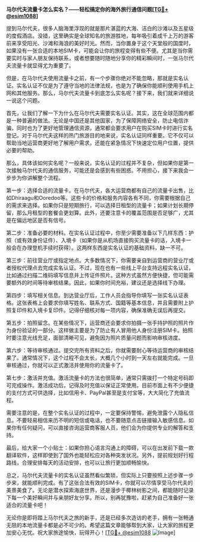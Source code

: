 **马尔代夫流量卡怎么实名？——轻松搞定你的海外旅行通信问题[[TG💪+ @esim1088](https://t.me/s/esim1088)]**

提到马尔代夫，很多人脑海里浮现的就是那片湛蓝的大海、洁白的沙滩以及五星级的度假酒店。没错，这里确实是全球知名的旅游胜地，每年吸引着成千上万的游客前来享受阳光、沙滩和海浪的美好时光。然而，当你置身于这个天堂般的国度时，如果没有一张合适的本地SIM卡，可能会让你的旅程变得有些不便。尤其是当你需要实时与家人朋友保持联系，或者想要随时随地分享你的精彩瞬间时，一张马尔代夫流量卡就显得尤为重要了。

但是，在马尔代夫使用流量卡之前，有一个步骤你绝对不能忽略，那就是实名认证。实名认证不仅是为了遵守当地的法律法规，也是为了确保你能顺利使用手机上网和其他服务。那么，马尔代夫流量卡到底怎么实名呢？接下来，我们就来详细说一说这个问题。

首先，让我们了解一下为什么在马尔代夫需要实名认证。其实，这在全球范围内都是一种普遍的做法。无论是中国还是其他国家，为了保障网络安全，防止电信诈骗，同时也为了更好地管理通信资源，通常都会要求用户在购买SIM卡时进行实名登记。对于马尔代夫这样的热门旅游目的地来说，实名认证同样重要。它不仅可以帮助当地运营商更好地了解用户需求，还能在紧急情况下快速定位用户位置，提供必要的帮助。

那么，具体该如何实名呢？一般来说，实名认证的过程并不复杂，但如果你是第一次接触马尔代夫的通信服务，可能还是会感到有些困惑。不用担心，接下来我会一步步为你讲解整个流程。

第一步：选择合适的流量卡。在马尔代夫，各大运营商都有自己的流量卡出售，比如Dhiraagu和Ooredoo等。这些卡的价格和服务内容各有不同，你需要根据自己的需求来选择。如果你只是短期旅行，可以选择日租型的流量卡；如果计划长期停留，那么月租型的套餐会更划算。此外，还要注意卡的覆盖范围是否足够广，尤其是在偏远地区是否有信号。

第二步：准备必要的材料。在实名认证过程中，你至少需要准备以下几样东西：护照（或有效身份证件）、入境卡（如果你是从机场直接购买流量卡的话，入境卡一般会在办理登机手续时获得）。这两样东西是实名认证的基础资料，缺一不可。

第三步：前往营业厅或指定地点。大多数情况下，你需要亲自到运营商的营业厅或者授权代理点去完成实名认证。不过，现在也有一些线上平台支持远程实名认证，比如通过扫描二维码填写信息并上传证件照片。这种方式虽然方便快捷，但可能需要额外的时间等待审核结果。因此，如果你时间充裕，建议还是选择线下办理。

第四步：填写相关信息。到达营业厅后，工作人员会指导你填写一张实名认证表格。这张表格上会要求你填写姓名、联系方式、国籍等基本信息，并且需要附上护照复印件和入境卡复印件。记得仔细核对每一项内容，确保准确无误后再提交。

第五步：拍照留念。在某些情况下，运营商还会要求你拍摄一张手持护照的照片作为身份验证的一部分。这样做主要是为了防止有人冒用他人身份注册SIM卡。拍照时要注意光线充足，面部清晰可见，避免因为照片质量问题而影响审核进度。

第六步：等待审核通过。提交完所有资料之后，你就需要耐心等待运营商的审核结果了。通常情况下，这个过程不会太长，大概几个小时到一天左右就能完成。一旦审核通过，你就可以正式激活并使用你的流量卡了。

第七步：激活并充值。激活流量卡的方法也很简单，通常只需拨打一个特定号码即可完成操作。激活成功后，记得及时充值以保证正常使用。目前市面上有不少便捷的支付方式可供选择，比如信用卡、PayPal甚至是支付宝等，大大简化了充值流程。

需要注意的是，在整个实名认证的过程中，一定要保持警惕，避免泄露个人隐私信息。不要轻易相信来历不明的短信或电话，也不要随意点击链接输入敏感信息。如果你有任何疑问，可以直接咨询运营商客服人员，他们会为你提供专业的解答和支持。

最后，给大家一个小贴士：如果你担心语言沟通上的障碍，可以在出发前下载一款翻译软件，这样即使到了国外也能轻松应对各种突发状况。另外，提前规划好行程路线，合理安排每天的活动安排，也可以让旅行更加顺畅愉快。

总之，马尔代夫流量卡的实名认证虽然看似繁琐，但实际上只要按照上述步骤一步步来，就能顺利完成。有了这张合法有效的SIM卡，你就可以尽情享受马尔代夫的美景美食了。无论是潜水探索海底世界，还是漫步于椰林树影之间，都能随时记录下每一个美好瞬间并与亲朋好友分享。所以，别再犹豫啦，赶紧为自己准备好一张适合的流量卡吧！

无论你是即将踏上马尔代夫之旅的新手，还是已经多次造访的老手，拥有一张畅通无阻的本地流量卡都是必不可少的。希望这篇文章能够帮到大家，让大家的旅程更加安心无忧。祝大家旅途愉快，玩得开心！[[TG💪+ @esim1088](https://t.me/s/esim1088) ![Image](https://i.postimg.cc/4NQfJmqS/Snipaste-2025-05-13-00-14-12.png)]